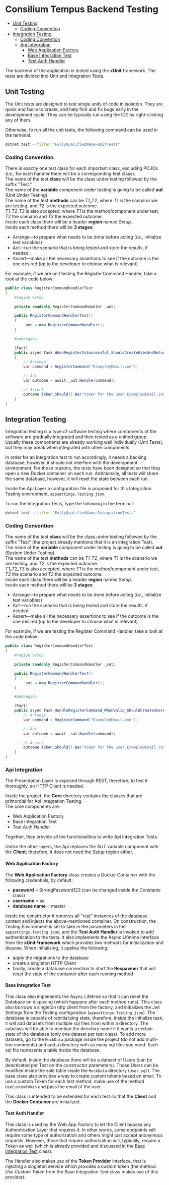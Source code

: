 # Consilium Tempus Backend Testing

* [Unit Testing](#unit-testing)
  * [Coding Convention](#coding-convention)
* [Integration Testing](#integration-testing)
  * [Coding Convention](#coding-convention-1)
  * [Api Integration](#api-integration)
    * [Web Application Factory](#web-application-factory)
    * [Base Integration Test](#base-integration-test)
    * [Test Auth Handler](#test-auth-handler)

The backend of the application is tested using the **xUnit** framework. 
The tests are divided into Unit and Integration Tests.

## Unit Testing

The Unit tests are designed to test single units of code in isolation. 
They are quick and facile to create, and help find and fix bugs early in the development cycle. 
They can be typically run using the IDE by right-clicking any of them. 

Otherwise, to run all the unit tests, the following command can be used in the terminal:
```sh
dotnet test --filter "FullyQualifiedName~UnitTests"
```

### Coding Convention

There is exactly one test class for each important class, excluding POJOs
(i.e., for each handler there will be a corresponding test class). 
<br> 
The name of the test **class** will be the class under testing followed by the suffix "Test." 
<br>
The name of the **variable** component under testing is going to be called **uut** (Unit Under Testing).  
The name of the test **methods** can be _T1_T2_, where _T1_ is the scenario we are testing,
and _T2_ is the expected outcome. 
<br>
_T1_T2_T3_ is also accepted, where *T1* is the method/component under test, 
*T2* the scenario and *T3* the expected outcome.
<br>
Inside each class there will be a header **region** named _Setup_. 
<br>
Inside each method there will be **3 stages**:
- Arrange—to prepare what needs to be done before acting (i.e., initialize test variables)
- Act—run the scenario that is being tested and store the results, if needed
- Assert—make all the necessary assertions to see if the outcome is the one desired
(up to the developer to choose what is relevant)

For example, if we are unit testing the Register Command Handler, take a look at the code below:

```csharp
public class RegisterCommandHandlerTest
{
    #region Setup

    private readonly RegisterCommandHandler _uut;

    public RegisterCommandHandlerTest() 
    {
        _uut = new RegisterCommandHandler();
    }

    #endregion

    [Fact]
    public async Task WhenRegisterIsSuccessful_ShouldCreateUserAndReturnNewToken() 
    {
        // Arrange
        var command = RegisterCommand("Example@Email.com");

        // Act
        var outcome = await _uut.Handle(command);

        // Assert
        outcome.Token.Should().Be("token for the user Example@Email.com")
    }
} 
```

## Integration Testing

Integration testing is a type of software testing where components of the software are gradually integrated 
and then tested as a unified group. 
Usually these components are already working well individually (Unit Tests), 
but they may break when integrated with other components.

In order for an integration test to run accordingly, it needs a backing database, however, 
it should not interfere with the development environment. 
For those reasons, the tests have been designed so that they open a new Docker container on each run. 
Additionally, all tests will share the same database, however, it will reset the state between each run.

Inside the Api Layer a configuration file is proposed for this Integration Testing environment, `appsettings.Testing.json`.

To run the Integration Tests, type the following in the terminal:

```sh
dotnet test --filter "FullyQualifiedName~IntegrationTests"
```

### Coding Convention

The name of the test **class** will be the class under testing followed by the suffix "Test"
(the project already mentions that it is an integration Test). 
<br>
The name of the **variable** component under testing is going to be called **sut** (System Under Testing).  
The name of the test **methods** can be _T1_T2_, where _T1_ is the scenario we are testing,
and _T2_ is the expected outcome. 
<br>
_T1_T2_T3_ is also accepted, where *T1* is the method/component under test, 
*T2* the scenario and *T3* the expected outcome.
<br>
Inside each class there will be a header **region** named _Setup_. 
<br>
Inside each method there will be **3 stages**:
- Arrange—to prepare what needs to be done before acting (i.e., initialize test variables)
- Act—run the scenario that is being tested and store the results, if needed
- Assert—make all the necessary assertions to see if the outcome is the one desired
(up to the developer to choose what is relevant)


For example, if we are testing the Register Command Handler, take a look at the code below:

```csharp
public class RegisterCommandHandlerTest
{
    #region Setup

    private readonly RegisterCommandHandler _sut;

    public RegisterCommandHandlerTest() 
    {
        _sut = new RegisterCommandHandler();
    }

    #endregion

    [Fact]
    public async Task HandleRegisterCommand_WhenValid_ShouldCreateUserAndReturnNewToken() {
        // Arrange
        var command = RegisterCommand("Example@Email.com");

        // Act
        var outcome = await _sut.Handle(command);

        // Assert
        outcome.Token.Should().Be("token for the user Example@Email.com")
    }
} 
```

### Api Integration

The Presentation Layer is exposed through REST, therefore; to test it thoroughly, an HTTP Client is needed.

Inside the project, the **Core** directory contains the classes that are primordial for Api Integration Testing.
<br>
The core components are:
- Web Application Factory
- Base Integration Test
- Test Auth Handler

Together, they provide all the functionalities to write Api Integration Tests.

Unlike the other layers, the Api replaces the *SUT* variable component with the **Client**; 
therefore, it does not need the *Setup* region either.

#### Web Application Factory

The **Web Application Factory** class creates a Docker Container with the following credentials, by default:
- **password** = StrongPassword123 (can be changed inside the Constants class)
- **username** = sa
- **database name** = master
 
Inside the constructor it removes all "real"
instances of the database context and injects the above-mentioned container.
On construction, the Testing Environment is set to take in the parameters in the `appsettings.Testing.json`, 
and the **Test Auth Handler** is invoked to add authentication to the tests.
It also implements the Async Lifetime interface from the **xUnit Framework**
which provides two methods for initialization and dispose.
When initializing, it applies the following:
- apply the migrations to the database
- create a singleton HTTP Client
- finally, create a database connection to start the **Respawner** 
that will reset the state of the container after each running method

#### Base Integration Test

This class also implements the Async Lifetime so that it can reset the Database on disposing
(which happens after each method runs).
This class also borrows a singleton http client from the factory, 
and initializes the Jwt Settings from the Testing configuration (`appsettings.Testing.json`).
The database is capable of reinitializing state, 
therefore, inside the initialize task, it will add datasets from multiple sql files from within a directory.
The subclass will be able to mention the directory name
if it wants a certain state of the database (only one dataset per test class).
To add more datasets, go to the `MockData` package inside the project 
(do not add multi-line comments) and add a directory with as many sql files you need.
Each sql file represents a table inside the database.

By default, inside the database there will be a dataset of Users 
(can be deactivated per Test on the constructor parameters).
Those Users can be modified inside the sole table inside the `MockData` directory (`User.sql`).
The base class also provides a way to create custom tokens based on email. 
To use a custom Token for each test method, make use of the method `UseCustomToken` and pass the email of the user.

This class is intended to be extended for each test so that the **Client** and the **Docker Container** are initialized.

#### Test Auth Handler

This class is used by the Web App Factory to let the Client bypass any Authentication Layer that requires it.
In other words, some endpoints will require some type of authorization and others might just accept anonymous requests.
However, those that require authorization will, typically, require a Token as well 
(which is already provided and discussed in the [Base Integration Test](#base-integration-test) class).

The Handler also makes use of the **Token Provider** interface, 
that is injecting a singleton service which provides a custom token 
(the method: *Use Custom Token* from the Base Integration Test class makes use of this provider).